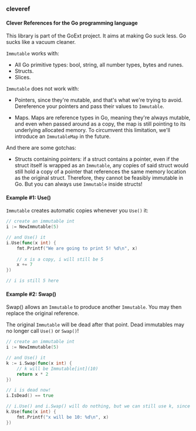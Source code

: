 ### cleveref

#### Clever References for the Go programming language

This library is part of the GoExt project. It aims at making Go suck less. Go sucks like a vacuum cleaner.

`Immutable` works with:

- All Go primitive types: bool, string, all number types, bytes and runes.
- Structs.
- Slices.

`Immutable` does not work with:

- Pointers, since they're mutable, and that's what we're trying to avoid. Dereference your pointers and pass their values to `Immutable`.

- Maps. Maps are reference types in Go, meaning they're always mutable, and even when passed around as a copy, the map is still pointing to its underlying allocated memory. To circumvent this limitation, we'll introduce an `ImmutableMap` in the future.

And there are some gotchas:

- Structs containing pointers: if a struct contains a pointer, even if the struct itself is wrapped as an `Immutable`, any copíes of said struct would still hold a copy of a pointer that references the same memory location as the original struct. Therefore, they cannot be feasibly immutable in Go. But you can always use `Immutable` inside structs!

#### Example #1: Use()

`Immutable` creates automatic copies whenever you `Use()` it:

```go
// create an immutable int
i := NewImmutable(5)

// and Use() it
i.Use(func(x int) {
	fmt.Printf("We are going to print 5! %d\n", x)
	
	// x is a copy, i will still be 5
	x += 7
}) 

// i is still 5 here
```

#### Example #2: Swap()

Swap() allows an `Immutable` to produce another `Immutable`. You may then replace the original reference.

The original `Immutable` will be dead after that point. Dead immutables may no longer call `Use()` or `Swap()`!

```go
// create an immutable int
i := NewImmutable(5)

// and Use() it
k := i.Swap(func(x int) {
	// k will be Immutable[int](10)
	return x * 2
}) 

// i is dead now!
i.IsDead() == true

// i.Use() and i.Swap() will do nothing, but we can still use k, since it's alive
k.Use(func(x int) {
	fmt.Printf("x will be 10: %d\n", x)
})
```
